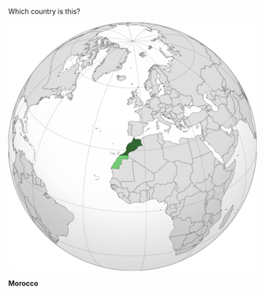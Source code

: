 Which country is this?

![Map of a country](images/Morocco_(orthographic_projection,_WS_claimed).svg)
<!--question-->
**Morocco**